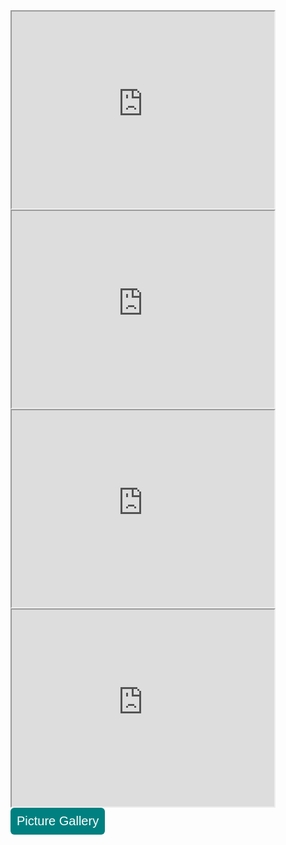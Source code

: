<iframe width="420" height="315"
src="https://www.youtube.com/watch?v=jGJuCrxH_pU&ab_channel=UNCWLARG">
</iframe>

<iframe width="420" height="315" 
src="https://www.youtube.com/watch?v=Az-bu8otwlg&ab_channel=UNCWLARG">
</iframe>

<iframe width="420" height="315" 
src="https://www.youtube.com/watch?v=9zAkSfzI590&ab_channel=UNCWLARG">
</iframe>

<iframe width="420" height="315" 
src="https://www.youtube.com/watch?v=olN60aGeTjg&ab_channel=UNCWLARG">
</iframe>

<style type="text/css">
#submit {
 background-color: #008080;
 padding: .5em;
 -moz-border-radius: 5px;
 -webkit-border-radius: 5px;
 border-radius: 6px;
 color: #fff;
 align: center;
 font-size: 20px;
 text-decoration: none;
 border: none;
}
#submit:hover {
 border: none;
 background: orange;
 box-shadow: 0px 0px 1px #777;
}
</style>

<form>
<input id='submit' type="BUTTON" value="Picture Gallery" onclick="window.location.href='https://larguncw.github.io/PyRoboCar/pages/Gallery'">
</form>

<form>
<input id='submit' style="position: relative; left: 750px; bottom: 45px;" type="BUTTON" value="Homepage" onclick="window.location.href='https://larguncw.github.io/PyRoboCar/'">
</form>

